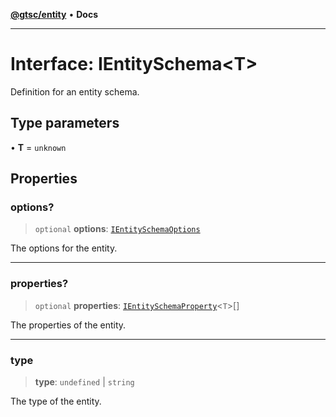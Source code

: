 [**@gtsc/entity**](../README.md) • **Docs**

***

# Interface: IEntitySchema\<T\>

Definition for an entity schema.

## Type parameters

• **T** = `unknown`

## Properties

### options?

> `optional` **options**: [`IEntitySchemaOptions`](IEntitySchemaOptions.md)

The options for the entity.

***

### properties?

> `optional` **properties**: [`IEntitySchemaProperty`](IEntitySchemaProperty.md)\<`T`\>[]

The properties of the entity.

***

### type

> **type**: `undefined` \| `string`

The type of the entity.
